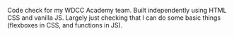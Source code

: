 Code check for my WDCC Academy team. Built independently using HTML CSS and vanilla JS. Largely just checking that I can do some basic things (flexboxes in CSS, and functions in JS).
